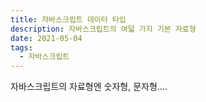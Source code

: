 ```yaml
---
title: 자바스크립트 데이터 타입
description: 자바스크립트의 여덟 가지 기본 자료형
date: 2021-05-04
tags:
  - 자바스크립트
---
```


자바스크립트의 자료형엔 숫자형, 문자형....
